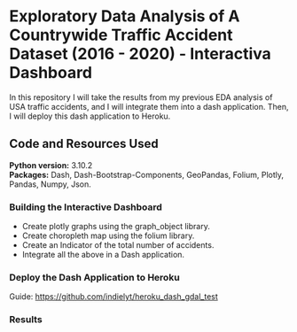 # Exploratory Data Analysis of A Countrywide Traffic Accident Dataset (2016 - 2020) - Interactiva Dashboard
In this repository I will take the results from my previous EDA analysis of USA traffic accidents, and I will integrate them into a dash application. Then, I will deploy this dash application to Heroku.

## Code and Resources Used
**Python version:** 3.10.2<br/>
**Packages:** Dash, Dash-Bootstrap-Components, GeoPandas, Folium, Plotly, Pandas, Numpy, Json.<br/>

### Building the Interactive Dashboard
* Create plotly graphs using the graph_object library.
* Create choropleth map using the folium library.
* Create an Indicator of the total number of accidents.
* Integrate all the above in a Dash application. 

### Deploy the Dash Application to Heroku
Guide: https://github.com/indielyt/heroku_dash_gdal_test

### Results

